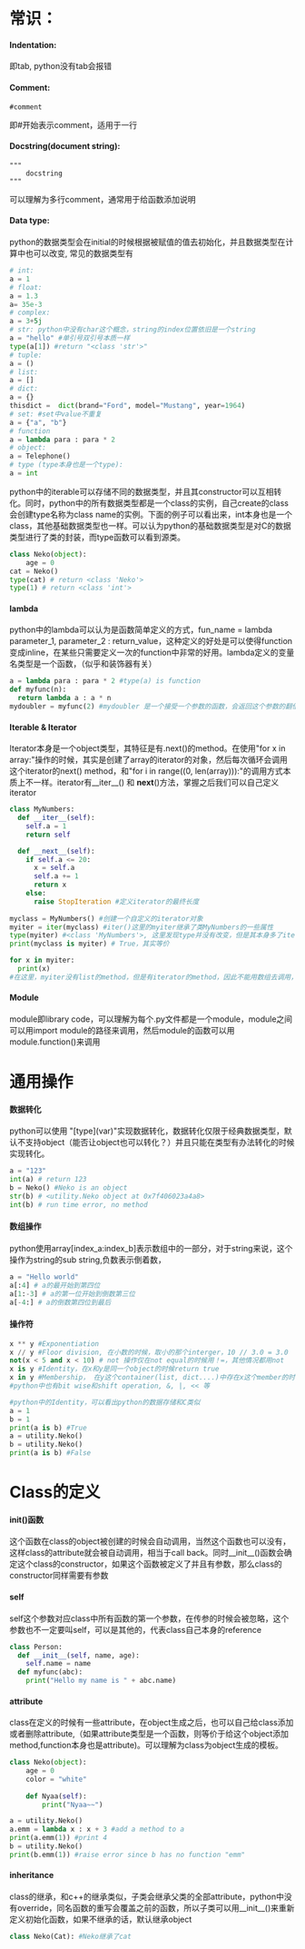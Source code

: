 # 常识：

#### Indentation: 
即tab, python没有tab会报错

#### Comment: 
    #comment
即#开始表示comment，适用于一行

#### Docstring(document string): 
    """  
        docstring 
    """
可以理解为多行comment，通常用于给函数添加说明

#### Data type: 
python的数据类型会在initial的时候根据被赋值的值去初始化，并且数据类型在计算中也可以改变, 常见的数据类型有
```python
# int:
a = 1 
# float: 
a = 1.3 
a= 35e-3
# complex:
a = 3+5j
# str: python中没有char这个概念，string的index位置依旧是一个string
a = "hello" #单引号双引号本质一样
type(a[1]) #return "<class 'str'>"
# tuple: 
a = ()
# list:
a = []
# dict:
a = {}
thisdict =	dict(brand="Ford", model="Mustang", year=1964)
# set: #set中value不重复
a = {"a", "b"}
# function
a = lambda para : para * 2
# object:
a = Telephone()
# type (type本身也是一个type):
a = int
```
python中的iterable可以存储不同的数据类型，并且其constructor可以互相转化。同时，python中的所有数据类型都是一个class的实例，自己create的class会创建type名称为class name的实例。下面的例子可以看出来，int本身也是一个class，其他基础数据类型也一样。可以认为python的基础数据类型是对C的数据类型进行了类的封装，而type函数可以看到源类。
```python
class Neko(object):
    age = 0
cat = Neko()
type(cat) # return <class 'Neko'>
type(1) # return <class 'int'>
```

#### lambda
python中的lambda可以认为是函数简单定义的方式，fun_name = lambda parameter_1, parameter_2 : return_value，这种定义的好处是可以使得function变成inline，在某些只需要定义一次的function中非常的好用。lambda定义的变量名类型是一个函数，（似乎和装饰器有关）
```python
a = lambda para : para * 2 #type(a) is function
def myfunc(n):
  return lambda a : a * n
mydoubler = myfunc(2) #mydoubler 是一个接受一个参数的函数，会返回这个参数的翻倍值
```


#### Iterable & Iterator
Iterator本身是一个object类型，其特征是有.next()的method。在使用"for x in array:"操作的时候，其实是创建了array的iterator的对象，然后每次循环会调用这个iterator的next() method，和"for i in range((0, len(array))):"的调用方式本质上不一样。iterator有__iter__() 和 __next__()方法，掌握之后我们可以自己定义iterator
```python
class MyNumbers:
  def __iter__(self):
    self.a = 1
    return self

  def __next__(self):
    if self.a <= 20:
      x = self.a
      self.a += 1
      return x
    else:
      raise StopIteration #定义iterator的最终长度
      
myclass = MyNumbers() #创建一个自定义的iterator对象
myiter = iter(myclass) #iter()这里的myiter继承了类MyNumbers的一些属性
type(myiter) #<class 'MyNumbers'>, 这里发现type并没有改变，但是其本身多了iterator的method
print(myclass is myiter) # True，其实等价

for x in myiter:
  print(x)
#在这里，myiter没有list的method，但是有iterator的method，因此不能用数组去调用，而是用iterator的方法调用。好处是每次调用仅仅产生一个value，并没有list所谓的缓存值，因为这个iterator的next()值来源一数学操作，而list的iterator值可能来源于内存计算。
```
#### Module
module即library code，可以理解为每个.py文件都是一个module，module之间可以用import module的路径来调用，然后module的函数可以用module.function()来调用


# 通用操作
#### 数据转化
python可以使用 "\[type\](var)"实现数据转化，数据转化仅限于经典数据类型，默认不支持object（能否让object也可以转化？）并且只能在类型有办法转化的时候实现转化。
```python
a = "123"
int(a) # return 123
b = Neko() #Neko is an object
str(b) # <utility.Neko object at 0x7f406023a4a8>
int(b) # run time error, no method
```

#### 数组操作
python使用array\[index_a:index_b\]表示数组中的一部分，对于string来说，这个操作为string的sub string,负数表示倒着数，
```python
a = "Hello world"
a[:4] # a的最开始到第四位
a[1:-3] # a的第一位开始到倒数第三位
a[-4:] # a的倒数第四位到最后
```

#### 操作符
```python
x ** y #Exponentiation
x // y #Floor division, 在小数的时候，取小的那个interger，10 // 3.0 = 3.0
not(x < 5 and x < 10) # not 操作仅在not equal的时候用！=，其他情况都用not
x is y #Identity，在x和y是同一个object的时候return true
x in y #Membership， 在y这个container(list, dict....)中存在x这个member的时候return true
#python中也有bit wise和shift operation, &, |, << 等

#python中的Identity，可以看出python的数据存储和C类似
a = 1
b = 1
print(a is b) #True
a = utility.Neko()
b = utility.Neko()
print(a is b) #False
```

# Class的定义
#### __init__()函数
这个函数在class的object被创建的时候会自动调用，当然这个函数也可以没有，这样class的attribute就会被自动调用，相当于call back。同时__init__()函数会确定这个class的constructor，如果这个函数被定义了并且有参数，那么class的constructor同样需要有参数
#### self
self这个参数对应class中所有函数的第一个参数，在传参的时候会被忽略，这个参数也不一定要叫self，可以是其他的，代表class自己本身的reference
```python 
class Person:
  def __init__(self, name, age):
    self.name = name
  def myfunc(abc):
    print("Hello my name is " + abc.name)
```
#### attribute
class在定义的时候有一些attribute，在object生成之后，也可以自己给class添加或者删除attribute,（如果attribute类型是一个函数，则等价于给这个object添加method,function本身也是attribute)。可以理解为class为object生成的模板。
```python
class Neko(object):
    age = 0
    color = "white"
        
    def Nyaa(self):
        print("Nyaa~~") 

a = utility.Neko()
a.emm = lambda x : x + 3 #add a method to a
print(a.emm(1)) #print 4
b = utility.Neko() 
print(b.emm(1)) #raise error since b has no function "emm"

```

#### inheritance
class的继承，和c++的继承类似，子类会继承父类的全部attribute，python中没有override，同名函数的重写会覆盖之前的函数，所以子类可以用__init__()来重新定义初始化函数，如果不继承的话，默认继承object
```python
class Neko(Cat): #Neko继承了cat
```
